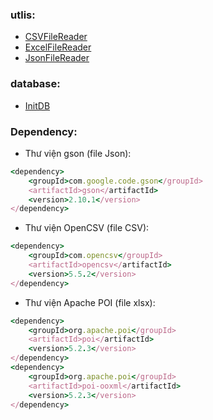 ### utlis:
- [CSVFileReader](./src/main/java/com/example/demoapp/utlis/CSVFileReader.java)
- [ExcelFileReader](./src/main/java/com/example/demoapp/utlis/ExcelFileReader.java)
- [JsonFileReader](./src/main/java/com/example/demoapp/utlis/JsonFileReader.java)
### database:
- [InitDB](./src/main/java/com/example/demoapp/database/InitDB.java)

### Dependency:
- Thư viện gson (file Json):
```ruby
<dependency>
    <groupId>com.google.code.gson</groupId>
    <artifactId>gson</artifactId>
    <version>2.10.1</version>
</dependency>
```
- Thư viện OpenCSV (file CSV):
```ruby
<dependency>
	<groupId>com.opencsv</groupId>
	<artifactId>opencsv</artifactId>
	<version>5.5.2</version>
</dependency>
```
- Thư viện Apache POI (file xlsx):
```ruby
<dependency>
	<groupId>org.apache.poi</groupId>
	<artifactId>poi</artifactId>
	<version>5.2.3</version>
</dependency>
<dependency>
	<groupId>org.apache.poi</groupId>
	<artifactId>poi-ooxml</artifactId>
	<version>5.2.3</version>
</dependency>
```